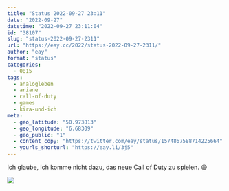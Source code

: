 ```yaml
---
title: "Status 2022-09-27 23:11"
date: "2022-09-27"
datetime: "2022-09-27 23:11:04"
id: "38107"
slug: "status-2022-09-27-2311"
url: "https://eay.cc/2022/status-2022-09-27-2311/"
author: "eay"
format: "status"
categories:
  - 0815
tags:
  - analogleben
  - ariane
  - call-of-duty
  - games
  - kira-und-ich
meta:
  - geo_latitude: "50.973813"
  - geo_longitude: "6.68309"
  - geo_public: "1"
  - content_copy: "https://twitter.com/eay/status/1574867588714225664"
  - yourls_shorturl: "https://eay.li/3j5"
---
```


Ich glaube, ich komme nicht dazu, das neue Call of Duty zu spielen. 😅

![](https://eay.cc/uploads/2022/modern-warfare-2.png)
